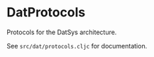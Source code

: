 # DatProtocols

Protocols for the DatSys architecture.

See `src/dat/protocols.cljc` for documentation.




